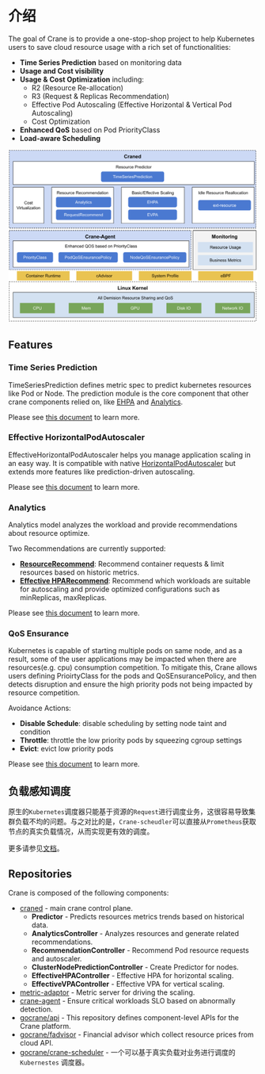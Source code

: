 # 介绍

The goal of Crane is to provide a one-stop-shop project to help Kubernetes users to save cloud resource usage with a rich set of functionalities:

- **Time Series Prediction** based on monitoring data
- **Usage and Cost visibility**
- **Usage & Cost Optimization** including:
  - R2 (Resource Re-allocation)
  - R3 (Request & Replicas Recommendation)
  - Effective Pod Autoscaling (Effective Horizontal & Vertical Pod Autoscaling)
  - Cost Optimization
- **Enhanced QoS** based on Pod PriorityClass
- **Load-aware Scheduling** 

![Crane Overview](images/crane-overview.png)

## Features
### Time Series Prediction

TimeSeriesPrediction defines metric spec to predict kubernetes resources like Pod or Node.
The prediction module is the core component that other crane components relied on, like [EHPA](#effective-horizontalpodautoscaler) and [Analytics](#analytics).

Please see [this document](tutorials/using-time-series-prediction.md) to learn more.

### Effective HorizontalPodAutoscaler

EffectiveHorizontalPodAutoscaler helps you manage application scaling in an easy way. It is compatible with native [HorizontalPodAutoscaler](https://kubernetes.io/docs/tasks/run-application/horizontal-pod-autoscale/) but extends more features like prediction-driven autoscaling.

Please see [this document](tutorials/using-effective-hpa-to-scaling-with-effectiveness.md) to learn more.

### Analytics

Analytics model analyzes the workload and provide recommendations about resource optimize.

Two Recommendations are currently supported:

- [**ResourceRecommend**](tutorials/resource-recommendation.md): Recommend container requests & limit resources based on historic metrics.
- [**Effective HPARecommend**](tutorials/replicas-recommendation.md): Recommend which workloads are suitable for autoscaling and provide optimized configurations such as minReplicas, maxReplicas.

Please see [this document](tutorials/analytics-and-recommendation.md) to learn more.

### QoS Ensurance
Kubernetes is capable of starting multiple pods on same node, and as a result, some of the user applications may be impacted when there are resources(e.g. cpu) consumption competition. To mitigate this, Crane allows users defining PrioirtyClass for the pods and QoSEnsurancePolicy, and then detects disruption and ensure the high priority pods not being impacted by resource competition.

Avoidance Actions:

- **Disable Schedule**: disable scheduling by setting node taint and condition
- **Throttle**: throttle the low priority pods by squeezing cgroup settings
- **Evict**: evict low priority pods

Please see [this document](tutorials/using-qos-ensurance.md) to learn more.

## 负载感知调度
原生的`Kubernetes`调度器只能基于资源的`Request`进行调度业务，这很容易导致集群负载不均的问题。与之对比的是，`Crane-scheudler`可以直接从`Prometheus`获取节点的真实负载情况，从而实现更有效的调度。

更多请参见[文档](tutorials/scheduling-pods-based-on-actual-node-load.md)。
## Repositories

Crane is composed of the following components:

- [craned](https://github.com/gocrane/crane/tree/main/cmd/craned) - main crane control plane.
    - **Predictor** - Predicts resources metrics trends based on historical data.
    - **AnalyticsController** - Analyzes resources and generate related recommendations.
    - **RecommendationController** - Recommend Pod resource requests and autoscaler.
    - **ClusterNodePredictionController** - Create Predictor for nodes.
    - **EffectiveHPAController** - Effective HPA for horizontal scaling.
    - **EffectiveVPAController** - Effective VPA for vertical scaling.
- [metric-adaptor](https://github.com/gocrane/crane/tree/main/cmd/metric-adapter) - Metric server for driving the scaling.
- [crane-agent](https://github.com/gocrane/crane/tree/main/cmd/crane-agent) - Ensure critical workloads SLO based on abnormally detection.
- [gocrane/api](https://github.com/gocrane/api) - This repository defines component-level APIs for the Crane platform.
- [gocrane/fadvisor](https://github.com/gocrane/fadvisor) - Financial advisor which collect resource prices from cloud API.
- [gocrane/crane-scheduler](https://github.com/gocrane/crane-scheduler) - 一个可以基于真实负载对业务进行调度的 `Kubernestes` 调度器。


